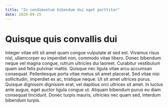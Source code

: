 ```yaml
---
title: "In condimentum bibendum dui eget porttitor"
date: 2020-09-25
---
```

# Quisque quis convallis dui

Integer vitae elit sit amet quam congue vulputate at sed est. Vivamus risus nisl, ullamcorper eu imperdiet non, commodo vitae libero. Donec bibendum neque vel magna congue, rutrum ultricies dui laoreet. Curabitur vestibulum quam sed felis pulvinar mattis. Quisque nec ligula vitae arcu accumsan consequat. Pellentesque porta vitae metus sit amet placerat. Sed vitae nisi sollicitudin, imperdiet ex ac, tristique neque. Ut sit amet ultrices purus. Quisque dignissim dignissim erat, vel dapibus orci ultrices sit amet. In luctus ante augue, eget auctor ligula congue ut. Aliquam bibendum purus eu diam consequat tincidunt. Donec turpis mauris, ultricies nec quam sed, interdum bibendum turpis.